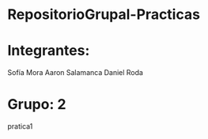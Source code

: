 # RepositorioGrupal-Practicas

# Integrantes:
Sofía Mora
Aaron Salamanca
Daniel Roda

# Grupo: 2
pratica1
